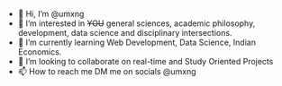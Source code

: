 - 👋 Hi, I’m @umxng
- 👀 I’m interested in ~~YOU~~ general sciences, academic philosophy, development, data science and disciplinary intersections.
- 🌱 I’m currently learning Web Development, Data Science, Indian Economics.
- 💞️ I’m looking to collaborate on real-time and Study Oriented Projects
- 📫 How to reach me DM me on socials @umxng

<!---
umxng/umxng is a ✨ special ✨ repository because its `README.md` (this file) appears on your GitHub profile.
You can click the Preview link to take a look at your changes.
--->
